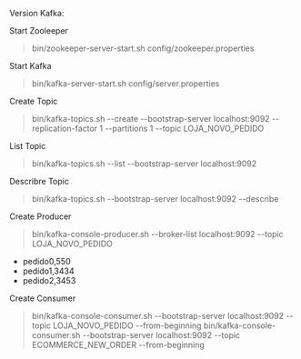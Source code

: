 Version Kafka:

Start Zooleeper
> bin/zookeeper-server-start.sh  config/zookeeper.properties

Start Kafka
> bin/kafka-server-start.sh config/server.properties


Create Topic
> bin/kafka-topics.sh --create --bootstrap-server localhost:9092 --replication-factor 1 --partitions 1 --topic LOJA_NOVO_PEDIDO

List Topic
> bin/kafka-topics.sh --list --bootstrap-server localhost:9092

Describre  Topic
> bin/kafka-topics.sh --bootstrap-server localhost:9092 --describe

Create Producer
> bin/kafka-console-producer.sh --broker-list localhost:9092 --topic LOJA_NOVO_PEDIDO
  * pedido0,550
  * pedido1,3434
  * pedido2,3453
  
Create Consumer
> bin/kafka-console-consumer.sh --bootstrap-server localhost:9092 --topic LOJA_NOVO_PEDIDO --from-beginning
> bin/kafka-console-consumer.sh --bootstrap-server localhost:9092 --topic ECOMMERCE_NEW_ORDER --from-beginning
  